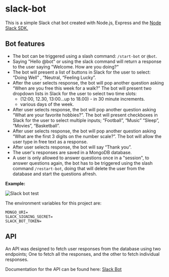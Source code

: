 # slack-bot

This is a simple Slack chat bot created with Node.js, Express and the [Node Slack SDK.](https://github.com/slackapi/node-slack-sdk)

## Bot features

- The bot can be triggered using a slash command: `/start-bot` or `@bot`.
- Saying "Hello @bot" or using the slack command will return a response to the user saying "Welcome. How are you doing?"
- The bot will present a list of buttons in Slack for the user to select: “Doing Well” , “Neutral, “Feeling Lucky”.
- After the user selects response, the bot will pop another question asking “When are you free this week for a walk?” The bot will present two dropdown lists in Slack for the user to select two time slots:
  - (12:00, 12.30, 13:00...up to 18.00) - in 30 minute increments.
  - various days of the week.
- After user selects response, the bot will pop another question asking “What are your favorite hobbies?”. The bot will present checkboxes in Slack for the user to select multiple inputs; “Football”, “Music” “Sleep”, “Movies”, “Basketball”.
- After user selects response, the bot will pop another question asking “What are the first 3 digits on the number scale?”. The bot will allow the user type in free text as a response.
- After user selects response, the bot will say “Thank you”.
- The user's responses are saved in a MongoDB database.
- A user is only allowed to answer questions once in a "session", to answer questions again, the bot has to be triggered using the slash command `/restart-bot`, doing that will delete the user from the database and start the questions afresh.

**Example:**

![Slack bot test](https://user-images.githubusercontent.com/43748536/110233108-26b5db00-7f22-11eb-89ac-478d8fbcf1d1.gif)

The environment variables for this project are:

```
MONGO_URI=
SLACK_SIGNING_SECRET=
SLACK_BOT_TOKEN=
```

## API

An API was designed to fetch user responses from the database using two endpoints; One to fetch all the responses, and the other to fetch individual responses.

Documentation for the API can be found here: [Slack Bot](https://documenter.getpostman.com/view/13046478/Tz5jfg7E)
